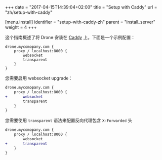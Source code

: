 +++
date = "2017-04-15T14:39:04+02:00"
title = "Setup with Caddy"
url = "zh/setup-with-caddy"

[menu.install]
  identifier = "setup-with-caddy-zh"
  parent = "install_server"
  weight = 4
+++

<!--This guide provides a brief overview for installing Drone server behind the [Caddy webserver](https://caddyserver.com/). This is an example caddyfile proxy configuration:-->

这个指南概述了将 Drone 安装在 [Caddy](https://caddyserver.com/) 上。下面是一个示例配置：


```nohighlight
drone.mycomopany.com {
    proxy / localhost:8000 {
        websocket
        transparent
    }
}
```

<!--You must configure the proxy to enable websocket upgrades:-->

您需要启用 websocket upgrade：

```diff
drone.mycomopany.com {
    proxy / localhost:8000 {
+       websocket
        transparent
    }
}
```

<!--You must configure the proxy to include `X-Forwarded` headers using the `transparent` directive:-->

您需要使用 `transparent` 语法来配置反向代理包含 `X-Forwarded` 头

```diff
drone.mycomopany.com {
    proxy / localhost:8000 {
        websocket
+       transparent
    }
}
```
